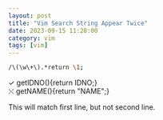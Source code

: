 ```yaml
---
layout: post
title: "Vim Search String Appear Twice"
date: 2023-09-15 11:28:00
category: vim
tags: [vim]
---
```


```bash
/\(\w\+\).*return \1;  
```

✓ getIDNO(){return IDNO;}  
⤬ getNAME(){return "NAME";}

This will match first line, but not second line.

[jekyll]: http://jekyllrb.com
[jekyll-gh]: https://github.com/jekyll/jekyll
[jekyll-help]: https://github.com/jekyll/jekyll-help


